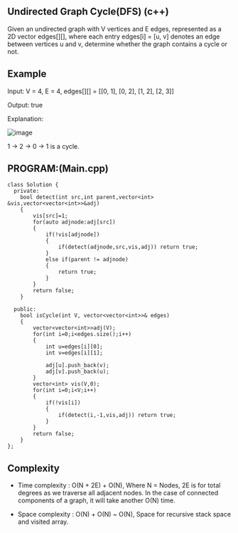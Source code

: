 ## Undirected Graph Cycle(DFS) (c++)

Given an undirected graph with V vertices and E edges, represented as a 2D vector edges[][], where each entry edges[i] = [u, v] denotes an edge between vertices u and v, determine whether the graph contains a cycle or not.

## Example
Input: V = 4, E = 4, edges[][] = [[0, 1], [0, 2], [1, 2], [2, 3]]

Output: true

Explanation: 

![image](https://github.com/user-attachments/assets/73a05aed-308b-4abe-b387-5031c4261db1)

1 -> 2 -> 0 -> 1 is a cycle.

## PROGRAM:(Main.cpp)
```
class Solution {
  private:
    bool detect(int src,int parent,vector<int> &vis,vector<vector<int>>&adj)
    {
        vis[src]=1;
        for(auto adjnode:adj[src])
        {
            if(!vis[adjnode])
            {
                if(detect(adjnode,src,vis,adj)) return true;
            }
            else if(parent != adjnode)
            {
                return true;
            }
        }
        return false;
    }
    
  public:
    bool isCycle(int V, vector<vector<int>>& edges) 
    {
        vector<vector<int>>adj(V);
        for(int i=0;i<edges.size();i++)
        {
            int u=edges[i][0];
            int v=edges[i][1];
            
            adj[u].push_back(v);
            adj[v].push_back(u);
        }
        vector<int> vis(V,0);
        for(int i=0;i<V;i++)
        {
            if(!vis[i])
            {
                if(detect(i,-1,vis,adj)) return true;
            }
        }
        return false;
    }
};
```
## Complexity
- Time complexity : O(N + 2E) + O(N), Where N = Nodes, 2E is for total degrees as we traverse all adjacent nodes. In the case of connected components of a graph, it will take another O(N) time.

- Space complexity : O(N) + O(N) ~ O(N), Space for recursive stack space and visited array.
